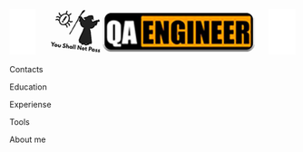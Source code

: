 ![Header](https://github.com/ViacheslavGonsales/viacheslavgonsales/blob/master/assets/bannerR.png)

Contacts

Education

Experiense

Tools

About me
